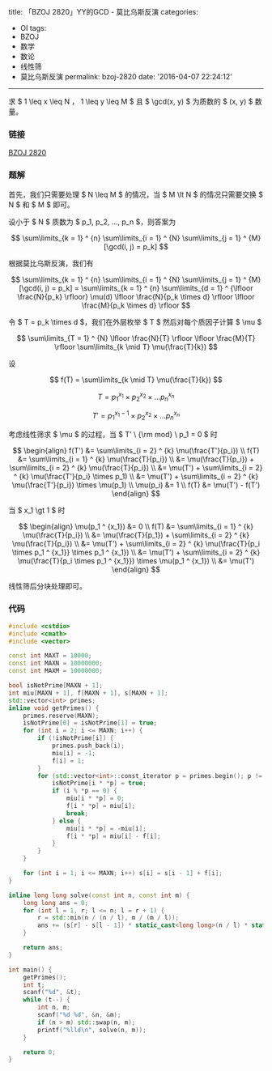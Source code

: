 title: 「BZOJ 2820」YY的GCD - 莫比乌斯反演
categories:
  - OI
tags:
  - BZOJ
  - 数学
  - 数论
  - 线性筛
  - 莫比乌斯反演
permalink: bzoj-2820
date: '2016-04-07 22:24:12'
---

求 $ 1 \leq x \leq N $，$ 1 \leq y \leq M $ 且 $ \gcd(x, y) $ 为质数的 $ (x, y) $ 数量。

<!-- more -->

### 链接

[BZOJ 2820](http://www.lydsy.com/JudgeOnline/problem.php?id=2820)

### 题解

首先，我们只需要处理 $ N \leq M $ 的情况，当 $ M \lt N $ 的情况只需要交换 $ N $ 和 $ M $ 即可。

设小于 $ N $ 质数为 $ p_1, p_2, …, p_n $，则答案为

$$ \sum\limits_{k = 1} ^ {n} \sum\limits_{i = 1} ^ {N} \sum\limits_{j = 1} ^ {M} [\gcd(i, j) = p_k] $$

根据莫比乌斯反演，我们有

$$ \sum\limits_{k = 1} ^ {n} \sum\limits_{i = 1} ^ {N} \sum\limits_{j = 1} ^ {M} [\gcd(i, j) = p_k] = \sum\limits_{k = 1} ^ {n} \sum\limits_{d = 1} ^ {\lfloor \frac{N}{p_k} \rfloor} \mu(d) \lfloor \frac{N}{p_k \times d} \rfloor \lfloor \frac{M}{p_k \times d} \rfloor $$

令 $ T = p_k \times d $，我们在外层枚举 $ T $ 然后对每个质因子计算 $ \mu $

$$ \sum\limits_{T = 1} ^ {N} \lfloor \frac{N}{T} \rfloor \lfloor \frac{M}{T} \rfloor \sum\limits_{k \mid T} \mu(\frac{T}{k}) $$

设

$$ f(T) = \sum\limits_{k \mid T} \mu(\frac{T}{k}) $$

$$ T = p_1 ^ {x_1} \times p_2 ^ {x_2} \times … p_n ^ {x_n} $$

$$ T' = p_1 ^ {x_1 - 1} \times p_2 ^ {x_2} \times … p_n ^ {x_n} $$

考虑线性筛求 $ \mu $ 的过程，当 $ T' \ {\rm mod} \ p_1 = 0 $ 时

$$ \begin{align} f(T') &= \sum\limits_{i = 2} ^ {k} \mu(\frac{T'}{p_i}) \\ f(T) &= \sum\limits_{i = 1} ^ {k} \mu(\frac{T}{p_i}) \\ &= \mu(\frac{T}{p_i}) + \sum\limits_{i = 2} ^ {k} \mu(\frac{T}{p_i}) \\ &= \mu(T') + \sum\limits_{i = 2} ^ {k} \mu(\frac{T'}{p_i} \times p_1) \\ &= \mu(T') + \sum\limits_{i = 2} ^ {k} \mu(\frac{T'}{p_i}) \times \mu(p_1) \\ \mu(p_i) &= 1 \\ f(T) &= \mu(T') - f(T') \end{align} $$

当 $ x_1 \gt 1 $ 时

$$ \begin{align} \mu(p_1 ^ {x_1}) &= 0 \\ f(T) &= \sum\limits_{i = 1} ^ {k} \mu(\frac{T}{p_i}) \\ &= \mu(\frac{T}{p_1}) + \sum\limits_{i = 2} ^ {k} \mu(\frac{T}{p_i}) \\ &= \mu(T') + \sum\limits_{i = 2} ^ {k} \mu(\frac{T}{p_i \times p_1 ^ {x_1}} \times p_1 ^ {x_1}) \\ &= \mu(T') + \sum\limits_{i = 2} ^ {k} \mu(\frac{T}{p_i \times p_1 ^ {x_1}}) \times \mu(p_1 ^ {x_1}) \\ &= \mu(T') \end{align} $$

线性筛后分块处理即可。

### 代码

```cpp
#include <cstdio>
#include <cmath>
#include <vector>

const int MAXT = 10000;
const int MAXN = 10000000;
const int MAXM = 10000000;

bool isNotPrime[MAXN + 1];
int miu[MAXN + 1], f[MAXN + 1], s[MAXN + 1];
std::vector<int> primes;
inline void getPrimes() {
    primes.reserve(MAXN);
    isNotPrime[0] = isNotPrime[1] = true;
    for (int i = 2; i <= MAXN; i++) {
        if (!isNotPrime[i]) {
            primes.push_back(i);
            miu[i] = -1;
            f[i] = 1;
        }
        for (std::vector<int>::const_iterator p = primes.begin(); p != primes.end() && i * *p <= MAXN; p++) {
            isNotPrime[i * *p] = true;
            if (i % *p == 0) {
                miu[i * *p] = 0;
                f[i * *p] = miu[i];
                break;
            } else {
                miu[i * *p] = -miu[i];
                f[i * *p] = miu[i] - f[i];
            }
        }
    }

    for (int i = 1; i <= MAXN; i++) s[i] = s[i - 1] + f[i];
}

inline long long solve(const int n, const int m) {
    long long ans = 0;
    for (int l = 1, r; l <= n; l = r + 1) {
        r = std::min(n / (n / l), m / (m / l));
        ans += (s[r] - s[l - 1]) * static_cast<long long>(n / l) * static_cast<long long>(m / l);
    }

    return ans;
}

int main() {
    getPrimes();
    int t;
    scanf("%d", &t);
    while (t--) {
        int n, m;
        scanf("%d %d", &n, &m);
        if (n > m) std::swap(n, m);
        printf("%lld\n", solve(n, m));
    }

    return 0;
}
```